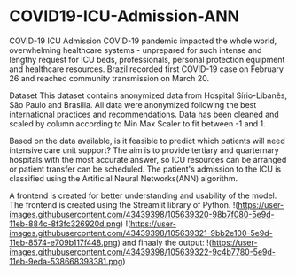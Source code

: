 # COVID19-ICU-Admission-ANN

COVID-19 ICU Admission
COVID-19 pandemic impacted the whole world, overwhelming healthcare systems - unprepared for such intense and lengthy request for ICU beds, professionals, personal protection equipment and healthcare resources. Brazil recorded first COVID-19 case on February 26 and reached community transmission on March 20.

Dataset
This dataset contains anonymized data from Hospital Sírio-Libanês, São Paulo and Brasilia. All data were anonymized following the best international practices and recommendations. Data has been cleaned and scaled by column according to Min Max Scaler to fit between -1 and 1.

Based on the data available, is it feasible to predict which patients will need intensive care unit support? The aim is to provide tertiary and quarternary hospitals with the most accurate answer, so ICU resources can be arranged or patient transfer can be scheduled. The patient's admission to the ICU is classified using the Artificial Neural Networks(ANN) algorithm.

A frontend is created for better understanding and usability of the model. The frontend is created using the Streamlit library of Python.
!(https://user-images.githubusercontent.com/43439398/105639320-98b7f080-5e9d-11eb-884c-8f3fc326920d.png)
!(https://user-images.githubusercontent.com/43439398/105639321-9bb2e100-5e9d-11eb-8574-e709b117f448.png)
and finaaly the output:
!(https://user-images.githubusercontent.com/43439398/105639322-9c4b7780-5e9d-11eb-9eda-538668398381.png)
